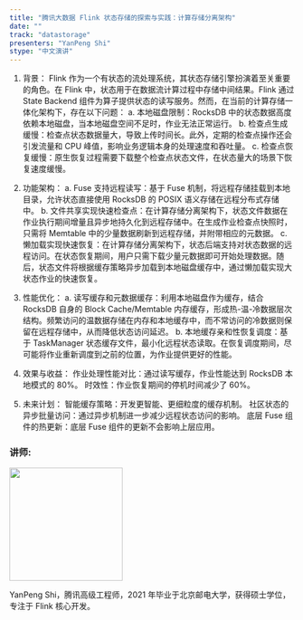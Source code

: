 ```yaml
---
title: "腾讯大数据 Flink 状态存储的探索与实践：计算存储分离架构"
date: ""
track: "datastorage"
presenters: "YanPeng Shi"
stype: "中文演讲"
--- 
```


1. 背景：
Flink 作为一个有状态的流处理系统，其状态存储引擎扮演着至关重要的角色。在 Flink 中，状态用于在数据流计算过程中存储中间结果。Flink 通过 State Backend 组件为算子提供状态的读写服务。然而，在当前的计算存储一体化架构下，存在以下问题：
  a. 本地磁盘限制：RocksDB 中的状态数据高度依赖本地磁盘，当本地磁盘空间不足时，作业无法正常运行。
  b. 检查点生成缓慢：检查点状态数据量大，导致上传时间长。此外，定期的检查点操作还会引发流量和 CPU 峰值，影响业务逻辑本身的处理速度和吞吐量。
  c. 检查点恢复缓慢：原生恢复过程需要下载整个检查点状态文件，在状态量大的场景下恢复速度缓慢。

2. 功能架构：
  a. Fuse 支持远程读写：基于 Fuse 机制，将远程存储挂载到本地目录，允许状态直接使用 RocksDB 的 POSIX 语义存储在远程分布式存储中。
  b. 文件共享实现快速检查点：在计算存储分离架构下，状态文件数据在作业执行期间增量且异步地持久化到远程存储中。在生成作业检查点快照时，只需将 Memtable 中的少量数据刷新到远程存储，并附带相应的元数据。
  c. 懒加载实现快速恢复：在计算存储分离架构下，状态后端支持对状态数据的远程访问。在状态恢复期间，用户只需下载少量元数据即可开始处理数据。随后，状态文件将根据缓存策略异步加载到本地磁盘缓存中，通过懒加载实现大状态作业的快速恢复。

3. 性能优化：
  a. 读写缓存和元数据缓存：利用本地磁盘作为缓存，结合 RocksDB 自身的 Block Cache/Memtable 内存缓存，形成热-温-冷数据层次结构。频繁访问的温数据存储在内存和本地缓存中，而不常访问的冷数据则保留在远程存储中，从而降低状态访问延迟。
  b. 本地缓存亲和性恢复调度：基于 TaskManager 状态缓存文件，最小化远程状态读取。在恢复调度期间，尽可能将作业重新调度到之前的位置，为作业提供更好的性能。

4. 效果与收益：
作业处理性能对比：通过读写缓存，作业性能达到 RocksDB 本地模式的 80%。
时效性：作业恢复期间的停机时间减少了 60%。

5. 未来计划：
智能缓存策略：开发更智能、更细粒度的缓存机制。
社区状态的异步批量访问：通过异步机制进一步减少远程状态访问的影响。
底层 Fuse 组件的热更新：底层 Fuse 组件的更新不会影响上层应用。

### 讲师:

<img src="https://sessionize.com/image/8ab3-400o400o1-J6rdbW4HhzZRzSqmcX56bS.jpg" width="200" /><br/>

YanPeng Shi，腾讯高级工程师，2021 年毕业于北京邮电大学，获得硕士学位，专注于 Flink 核心开发。